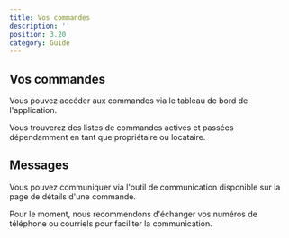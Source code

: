 ```yaml
---
title: Vos commandes
description: ''
position: 3.20
category: Guide
---
```


## Vos commandes
Vous pouvez accéder aux commandes via le tableau de bord de l'application. 

Vous trouverez des listes de commandes actives et passées dépendamment en tant que propriétaire ou locataire.

## Messages
Vous pouvez communiquer via l'outil de communication disponible sur la page de détails d'une commande. 

Pour le moment, nous recommendons d'échanger vos numéros de téléphone ou courriels pour faciliter la communication. 